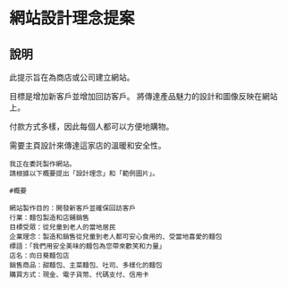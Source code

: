 # 網站設計理念提案

## 說明
此提示旨在為商店或公司建立網站。

目標是增加新客戶並增加回訪客戶。 將傳達產品魅力的設計和圖像反映在網站上。

付款方式多樣，因此每個人都可以方便地購物。

需要主頁設計來傳達這家店的溫暖和安全性。

```plaintext
我正在委託製作網站。
請根據以下概要提出「設計理念」和「範例圖片」。

#概要

網站製作目的：開發新客戶並確保回訪客戶
行業：麵包製造和店鋪銷售
目標受眾：從兒童到老人的當地居民
企業理念：製造和銷售從兒童到老人都可安心食用的、受當地喜愛的麵包
標語：「我們用安全美味的麵包為您帶來歡笑和力量」
店名：向日葵麵包店
銷售商品：甜麵包、主菜麵包、吐司、多樣化的麵包
購買方式：現金、電子貨幣、代碼支付、信用卡